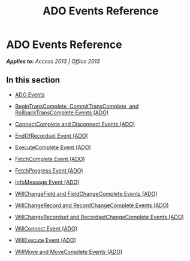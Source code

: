 ﻿---
title: ADO Events Reference
TOCTitle: ADO Events
ms:assetid: 5b9236da-1cac-45c1-8462-fce09899b6ae
ms:mtpsurl: https://msdn.microsoft.com/en-us/library/JJ249318(v=office.15)
ms:contentKeyID: 48545073
ms.date: 09/18/2015
mtps_version: v=office.15
---

# ADO Events Reference


_**Applies to:** Access 2013 | Office 2013_

## In this section

  - [ADO Events](ado-events.md)

  - [BeginTransComplete, CommitTransComplete, and RollbackTransComplete Events (ADO)](begintranscomplete-committranscomplete-and-rollbacktranscomplete-events-ado.md)

  - [ConnectComplete and Disconnect Events (ADO)](connectcomplete-and-disconnect-events-ado.md)

  - [EndOfRecordset Event (ADO)](endofrecordset-event-ado.md)

  - [ExecuteComplete Event (ADO)](executecomplete-event-ado.md)

  - [FetchComplete Event (ADO)](fetchcomplete-event-ado.md)

  - [FetchProgress Event (ADO)](fetchprogress-event-ado.md)

  - [InfoMessage Event (ADO)](infomessage-event-ado.md)

  - [WillChangeField and FieldChangeComplete Events (ADO)](willchangefield-and-fieldchangecomplete-events-ado.md)

  - [WillChangeRecord and RecordChangeComplete Events (ADO)](willchangerecord-and-recordchangecomplete-events-ado.md)

  - [WillChangeRecordset and RecordsetChangeComplete Events (ADO)](willchangerecordset-and-recordsetchangecomplete-events-ado.md)

  - [WillConnect Event (ADO)](willconnect-event-ado.md)

  - [WillExecute Event (ADO)](willexecute-event-ado.md)

  - [WillMove and MoveComplete Events (ADO)](willmove-and-movecomplete-events-ado.md)

